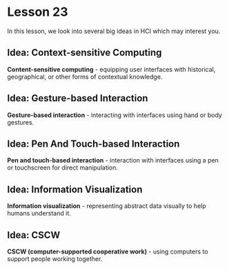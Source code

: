 # Lesson 23

In this lesson, we look into several big ideas in HCI which may interest you.

## Idea: Context-sensitive Computing

**Content-sensitive computing** - equipping user interfaces with historical, geographical, or other forms of contextual knowledge.

## Idea: Gesture-based Interaction

**Gesture-based interaction** - interacting with interfaces using hand or body gestures.

## Idea: Pen And Touch-based Interaction

**Pen and touch-based interaction** - interaction with interfaces using a pen or touchscreen for direct manipulation.

## Idea: Information Visualization

**Information visualization** - representing abstract data visually to help humans understand it.

## Idea: CSCW

**CSCW (computer-supported cooperative work)** - using computers to support people working together.
